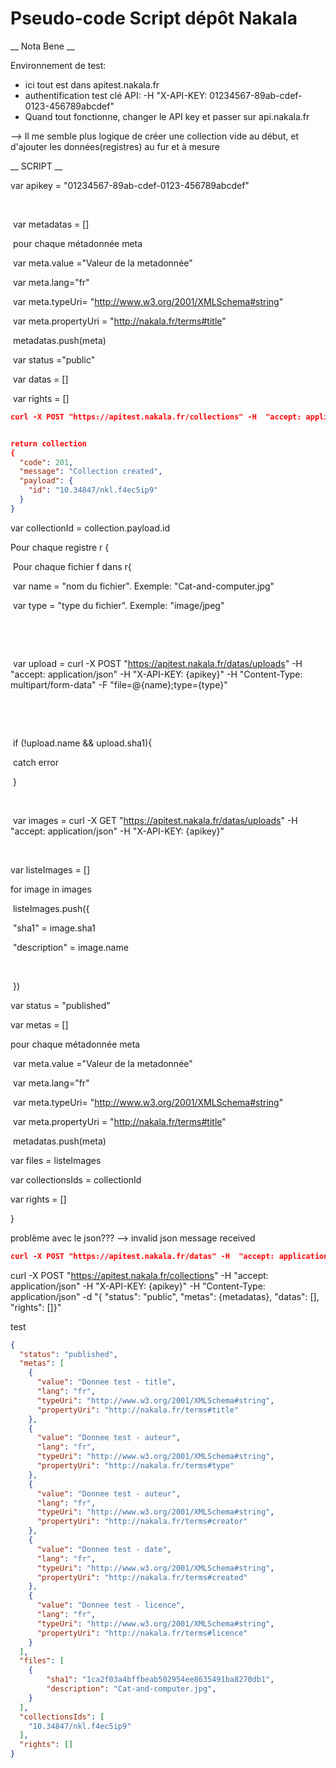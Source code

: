 # Pseudo-code Script dépôt Nakala

__ Nota Bene __

Environnement de test: 

- ici tout est dans apitest.nakala.fr
- authentification test clé API: -H  "X-API-KEY: 01234567-89ab-cdef-0123-456789abcdef"
- Quand tout fonctionne, changer le API key et passer sur api.nakala.fr

--> Il me semble plus logique de créer une collection vide au début, et d'ajouter les données(registres) au fur et à mesure



__ SCRIPT __

<!-- définition de la clé d'API-->

var apikey = "01234567-89ab-cdef-0123-456789abcdef" <!-- celle ci est la version test-->

<!--créer la collection X-->

​	<!-- définir les métadonnées-->

​	var metadatas = []

​	pour chaque métadonnée meta

​		var meta.value ="Valeur de la metadonnée"

​		var meta.lang="fr"

​		var meta.typeUri= "http://www.w3.org/2001/XMLSchema#string"

​		var meta.propertyUri = "http://nakala.fr/terms#title" <!--pour title-->

​		metadatas.push(meta)

​	var status ="public" <!-- pas besoin d'en faire une variable si tout ce qu'on met en ligne est public.. -->

​	var datas = [] 

​	var rights = [] <!-- partage de droits possible ici-->

```json
curl -X POST "https://apitest.nakala.fr/collections" -H  "accept: application/json" -H  "X-API-KEY: {apikey}" -H  "Content-Type: application/json" -d "{  \"status\": \"public\",  \"metas\": {metadatas},  \"datas\": [],  \"rights\": []}"


return collection
{
  "code": 201,
  "message": "Collection created",
  "payload": {
    "id": "10.34847/nkl.f4ec5ip9"
  }
}
```

var collectionId = collection.payload.id





<!-- chargement des images-->

Pour chaque registre r {

​	Pour chaque fichier f dans r{

​		var name = "nom du fichier". Exemple: "Cat-and-computer.jpg"

​		var type = "type du fichier". Exemple: "image/jpeg"

​		<!-- upload du fichier-->

​		<!-- mettre à jour les variables: -F "file={filename};type={filetype}"-->

​		var upload = curl -X POST "https://apitest.nakala.fr/datas/uploads" -H  "accept: application/json" -H  "X-API-KEY: {apikey}" -H  "Content-Type: multipart/form-data" -F "file=@{name};type={type}" 

​		<!-- s'assurer que la requête est bonne avant de continuer-->

​		<!-- 201: retourne une paire avec le nom du fichier et le sha1-->

​		if (!upload.name && upload.sha1){

​			catch error

​		}

​		<!-- quand on a chargé toutes les images d'un registre, récupérer leur emplacement temporaire-->

​		var images = curl -X GET "https://apitest.nakala.fr/datas/uploads" -H  "accept: application/json" -H  "X-API-KEY: {apikey}"	

​	<!-- imagesRegistre est un array composé d'objets avec deux propriétés: name et sha1-->

var listeImages = []

for image in images

​	listeImages.push({

​		"sha1" = image.sha1

​		"description" = image.name <!-- partant du principe que le nom est significatif-->

​	<!-- possibilité d'ajouter un embargo, ne me semble pas nécessaire-->

​	})	

var status = "published" <!-- sinon: pending-->

var metas = []

pour chaque métadonnée meta <!--minimum ==> titre, type, auteur, date, licence. cf Doc-->

​		var meta.value ="Valeur de la metadonnée"

​		var meta.lang="fr"

​		var meta.typeUri= "http://www.w3.org/2001/XMLSchema#string"

​		var meta.propertyUri = "http://nakala.fr/terms#title" <!--pour title-->

​		metadatas.push(meta)

var files = listeImages

var collectionsIds = collectionId

var rights = [] <!-- partage de droits possible ici-->

}





problème avec le json??? --> invalid json message received

```json
curl -X POST "https://apitest.nakala.fr/datas" -H  "accept: application/json" -H  "X-API-KEY: 01234567-89ab-cdef-0123-456789abcdef" -H  "Content-Type: application/json" -d "{  \"status\": \"published\",  \"metas\": [{\"value\": \"Donnee test - title\",\"lang\": \"fr\",\"typeUri\": \"http://www.w3.org/2001/XMLSchema#string\",\"propertyUri\":\"value\": \"Donnee test - auteur\",\"lang\": \"fr\",\"typeUri\": http://www.w3.org/2001/XMLSchema#string\",\"propertyUri\": \"http://nakala.fr/terms#type\"},{\"value\": \"Donnee test - auteur\",\"lang\": \"fr\",\"typeUri\": \"http://www.w3.org/2001/XMLSchema#string\",\"propertyUri\": \"http://nakala.fr/terms#creator\"},{\"value\": \"Donnee test - date\",\"lang\": \"fr\",\"typeUri\": \"http://www.w3.org/2001/XMLSchema#string\",\"propertyUri\": \"http://nakala.fr/terms#created\"},{\"value\": \"Donnee test - licence\",\"lang\": \"fr\",\"typeUri\": \"http://www.w3.org/2001/XMLSchema#string\",\"propertyUri\": \"http://nakala.fr/terms#licence\"}],  \"files\": [{\"description\": \"spa_ga_ll_87_f_11_CECRoral.csv\",\"sha1\": \"b0769f7a1f14f6b3939de44912c51a71faaf140e\"},{\"description\": \"spa_ga_ll_87_f_11_conv.cha\",\"sha1\": \"1db0df523a7a9a470718e8b1e25265d366a19cc7\"},{\"description\": \"FRAN_0011_16722_L.jpg\",\"sha1\": \"a4a85e4e543be21e9bed98f50e1360ef7cf6b6d1\"},{\"description\": \"fre_ma_ba_59_f_20_write.txt\",\"sha1\": \"7c14346da1d211e7286595e8e714d738df65c87b\"},],  \"rights\": []}"

```



curl -X POST "https://apitest.nakala.fr/collections" -H  "accept: application/json" -H  "X-API-KEY: {apikey}" -H  "Content-Type: application/json" -d "{  \"status\": \"public\",  \"metas\": {metadatas},  \"datas\": [],  \"rights\": []}"



test

``` json
{
  "status": "published",
  "metas": [
    {
      "value": "Donnee test - title",
      "lang": "fr",
      "typeUri": "http://www.w3.org/2001/XMLSchema#string",
      "propertyUri": "http://nakala.fr/terms#title"
    },
    {
      "value": "Donnee test - auteur",
      "lang": "fr",
      "typeUri": "http://www.w3.org/2001/XMLSchema#string",
      "propertyUri": "http://nakala.fr/terms#type"
    },
    {
      "value": "Donnee test - auteur",
      "lang": "fr",
      "typeUri": "http://www.w3.org/2001/XMLSchema#string",
      "propertyUri": "http://nakala.fr/terms#creator"
    },
    {
      "value": "Donnee test - date",
      "lang": "fr",
      "typeUri": "http://www.w3.org/2001/XMLSchema#string",
      "propertyUri": "http://nakala.fr/terms#created"
    },
    {
      "value": "Donnee test - licence",
      "lang": "fr",
      "typeUri": "http://www.w3.org/2001/XMLSchema#string",
      "propertyUri": "http://nakala.fr/terms#licence"
    }
  ],
  "files": [
    {
  		"sha1": "1ca2f03a4bffbeab502954ee8635491ba8270db1",
        "description": "Cat-and-computer.jpg",
    }
  ],
  "collectionsIds": [
    "10.34847/nkl.f4ec5ip9"
  ],
  "rights": []
}


```

